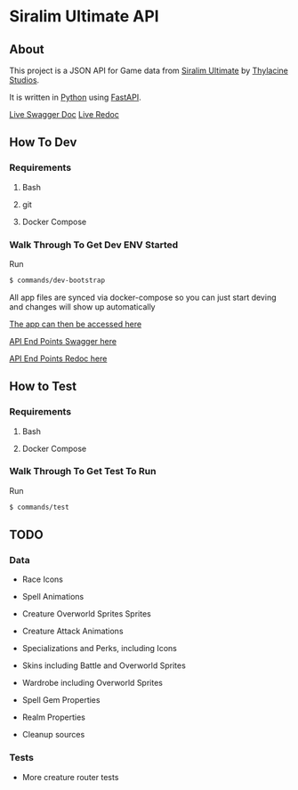 # Siralim Ultimate API

## About

This project is a JSON API for Game data from [Siralim Ultimate](https://store.steampowered.com/app/1289810/Siralim_Ultimate/) by [Thylacine Studios](http://www.thylacinestudios.com/).

It is written in [Python](https://www.python.org/) using [FastAPI](https://fastapi.tiangolo.com/).

[Live Swagger Doc](https://siralim-ultimate.rovermicrover.com/api/docs)
[Live Redoc](https://siralim-ultimate.rovermicrover.com/api/redoc)

## How To Dev

### Requirements

1. Bash

2. git

3. Docker Compose

### Walk Through To Get Dev ENV Started

Run

```bash
$ commands/dev-bootstrap
```

All app files are synced via docker-compose so you can just start deving and changes will show up automatically 

[The app can then be accessed here](http://localhost/api/)

[API End Points Swagger here](http://localhost/api/docs)

[API End Points Redoc here](http://localhost/api/redoc)

## How to Test

### Requirements

1. Bash

2. Docker Compose

### Walk Through To Get Test To Run

Run

```bash
$ commands/test
```

## TODO

### Data

* Race Icons

* Spell Animations

* Creature Overworld Sprites Sprites

* Creature Attack Animations

* Specializations and Perks, including Icons

* Skins including Battle and Overworld Sprites

* Wardrobe including Overworld Sprites

* Spell Gem Properties

* Realm Properties

* Cleanup sources

### Tests

* More creature router tests
